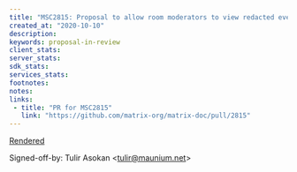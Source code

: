 ```yaml
---
title: "MSC2815: Proposal to allow room moderators to view redacted event content"
created_at: "2020-10-10"
description:
keywords: proposal-in-review
client_stats:
server_stats:
sdk_stats:
services_stats:
footnotes:
notes:
links:
 - title: "PR for MSC2815"
   link: "https://github.com/matrix-org/matrix-doc/pull/2815"
---
```

[Rendered](https://github.com/tulir/matrix-doc/blob/moderate-redacted-content/proposals/2815-moderate-redacted-content.md)

Signed-off-by: Tulir Asokan &lt;tulir@maunium.net&gt;

